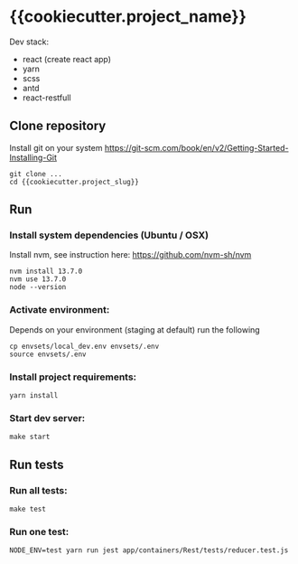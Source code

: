 # {{cookiecutter.project_name}}

Dev stack:

- react (create react app)
- yarn
- scss
- antd
- react-restfull

## Clone repository

Install git on your system https://git-scm.com/book/en/v2/Getting-Started-Installing-Git

```
git clone ...
cd {{cookiecutter.project_slug}}
```

## Run

### Install system dependencies (Ubuntu / OSX)

Install nvm, see instruction here: https://github.com/nvm-sh/nvm

```
nvm install 13.7.0
nvm use 13.7.0
node --version
```

### Activate environment:

Depends on your environment (staging at default) run the following

```
cp envsets/local_dev.env envsets/.env
source envsets/.env
```

### Install project requirements:

```
yarn install
```

### Start dev server:

```
make start
```

## Run tests

### Run all tests:

```
make test
```

### Run one test:

```
NODE_ENV=test yarn run jest app/containers/Rest/tests/reducer.test.js
```
